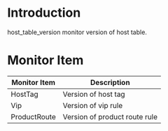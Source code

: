 # Introduction

host_table_version monitor version of host table.

# Monitor Item

| Monitor Item | Description                   |
| ------------ | ----------------------------- |
| HostTag      | Version of host tag           |
| Vip          | Version of vip rule           |
| ProductRoute | Version of product route rule |

